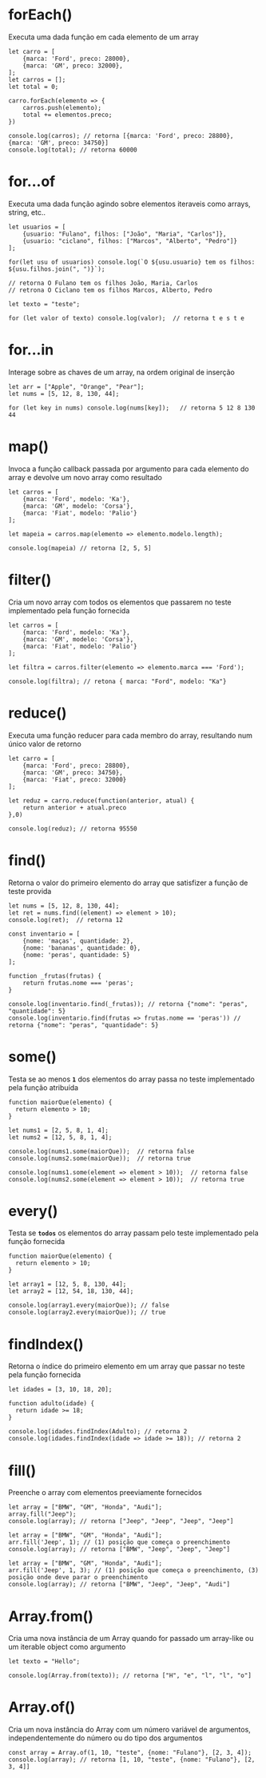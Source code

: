 # forEach()
Executa uma dada função em cada elemento de um array
    
    let carro = [
        {marca: 'Ford', preco: 28000},
        {marca: 'GM', preco: 32000},
    ];
    let carros = [];
    let total = 0;
    
    carro.forEach(elemento => {
        carros.push(elemento);
        total += elementos.preco;
    })
    
    console.log(carros); // retorna [{marca: 'Ford', preco: 28800}, {marca: 'GM', preco: 34750}]
    console.log(total); // retorna 60000
    
# for...of
Executa uma dada função agindo sobre elementos iteraveis como arrays, string, etc..
    
    let usuarios = [
        {usuario: "Fulano", filhos: ["João", "Maria", "Carlos"]},
        {usuario: "ciclano", filhos: ["Marcos", "Alberto", "Pedro"]}
    ];

    for(let usu of usuarios) console.log(`O ${usu.usuario} tem os filhos: ${usu.filhos.join(", ")}`);
    
    // retorna O Fulano tem os filhos João, Maria, Carlos
    // retrona O Ciclano tem os filhos Marcos, Alberto, Pedro
    
    let texto = "teste";

    for (let valor of texto) console.log(valor);  // retorna t e s t e
    
# for...in
Interage sobre as chaves de um array, na ordem original de inserção
	
    let arr = ["Apple", "Orange", "Pear"];
    let nums = [5, 12, 8, 130, 44];

    for (let key in nums) console.log(nums[key]);   // retorna 5 12 8 130 44
    
# map()
Invoca a função callback passada por argumento para cada elemento do array e devolve um novo array como resultado
    
    let carros = [
	    {marca: 'Ford', modelo: 'Ka'},
	    {marca: 'GM', modelo: 'Corsa'},
	    {marca: 'Fiat', modelo: 'Palio'}
    ];
    
    let mapeia = carros.map(elemento => elemento.modelo.length);

    console.log(mapeia) // retorna [2, 5, 5]

# filter()
Cria um novo array com todos os elementos que passarem no teste implementado pela função fornecida

    let carros = [
	    {marca: 'Ford', modelo: 'Ka'},
	    {marca: 'GM', modelo: 'Corsa'},
	    {marca: 'Fiat', modelo: 'Palio'}
    ];

    let filtra = carros.filter(elemento => elemento.marca === 'Ford');

    console.log(filtra); // retona { marca: "Ford", modelo: "Ka"}

# reduce()
Executa uma função reducer para cada membro do array, resultando num único valor de retorno

    let carro = [
        {marca: 'Ford', preco: 28800},
        {marca: 'GM', preco: 34750},
        {marca: 'Fiat', preco: 32000}
    ];

    let reduz = carro.reduce(function(anterior, atual) {
	    return anterior + atual.preco
    },0)

    console.log(reduz); // retorna 95550

# find()
Retorna o valor do primeiro elemento do array que satisfizer a função de teste provida

    let nums = [5, 12, 8, 130, 44];
    let ret = nums.find((element) => element > 10);
    console.log(ret);  // retorna 12

    const inventario = [
        {nome: 'maças', quantidade: 2},
        {nome: 'bananas', quantidade: 0},
        {nome: 'peras', quantidade: 5}
    ];

    function _frutas(frutas) {
        return frutas.nome === 'peras';
    }	 

    console.log(inventario.find(_frutas)); // retorna {"nome": "peras", "quantidade": 5}
    console.log(inventario.find(frutas => frutas.nome == 'peras')) // retorna {"nome": "peras", "quantidade": 5}

# some()
Testa se ao menos **`1`** dos elementos do array passa no teste implementado pela função atribuída

    function maiorQue(elemento) {
      return elemento > 10;
    }

    let nums1 = [2, 5, 8, 1, 4];
    let nums2 = [12, 5, 8, 1, 4];

    console.log(nums1.some(maiorQue));  // retorna false
    console.log(nums2.some(maiorQue));  // retorna true

    console.log(nums1.some(element => element > 10));  // retorna false
    console.log(nums2.some(element => element > 10));  // retorna true

# every()
Testa se **`todos`** os elementos do array passam pelo teste implementado pela função fornecida

    function maiorQue(elemento) {
      return elemento > 10;
    }

    let array1 = [12, 5, 8, 130, 44];
    let array2 = [12, 54, 18, 130, 44];

    console.log(array1.every(maiorQue)); // false
    console.log(array2.every(maiorQue)); // true


# findIndex()
Retorna o índice do primeiro elemento em um array que passar no teste pela função fornecida


    let idades = [3, 10, 18, 20];

    function adulto(idade) {
      return idade >= 18;
    }

    console.log(idades.findIndex(Adulto); // retorna 2
    console.log(idades.findIndex(idade => idade >= 18)); // retorna 2
    
# fill()
Preenche o array com elementos preeviamente fornecidos

    let array = ["BMW", "GM", "Honda", "Audi"];
    array.fill("Jeep");
    console.log(array); // retorna ["Jeep", "Jeep", "Jeep", "Jeep"]

    let array = ["BMW", "GM", "Honda", "Audi"];
    arr.fill('Jeep', 1); // (1) posição que começa o preenchimento
    console.log(array); // retorna ["BMW", "Jeep", "Jeep", "Jeep"]
    
    let array = ["BMW", "GM", "Honda", "Audi"];
    arr.fill('Jeep', 1, 3); // (1) posição que começa o preenchimento, (3) posição onde deve parar o preenchimento
    console.log(array); // retorna ["BMW", "Jeep", "Jeep", "Audi"]

# Array.from()
Cria uma nova instância de um Array quando for passado um array-like ou um iterable object como argumento

    let texto = "Hello";
    
    console.log(Array.from(texto)); // retorna ["H", "e", "l", "l", "o"]
    
# Array.of()
Cria um nova instância do Array com um número variável de argumentos, independentemente do número ou do tipo dos argumentos

    const array = Array.of(1, 10, "teste", {nome: "Fulano"}, [2, 3, 4]);
    console.log(array); // retorna [1, 10, "teste", {nome: "Fulano"}, [2, 3, 4]]
